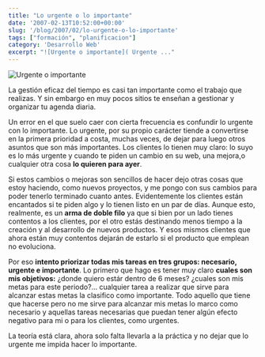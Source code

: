 ```yaml
---
title: "Lo urgente o lo importante"
date: '2007-02-13T10:52:00+00:00'
slug: '/blog/2007/02/lo-urgente-o-lo-importante'
tags: ["formación", "planificacion"]
category: 'Desarrollo Web'
excerpt: "![Urgente o importante]( Urgente ..."
---
```

![Urgente o importante](http://static.squarespace.com/static/5303797ae4b0c6ad9e43f072/5303ce80e4b0400995a883d6/5303cf25e4b0400995a88a74/1392758565167/urgente_vs_importante.jpg?format=original "Urgente o importante")

La gestión eficaz del tiempo es casi tan importante como el trabajo que realizas. Y sin embargo en muy pocos sitios te enseñan a gestionar y organizar tu agenda diaria.

Un error en el que suelo caer con cierta frecuencia es confundir lo urgente con lo importante. Lo urgente, por su propio carácter tiende a convertirse en la primera prioridad a costa, muchas veces, de dejar para luego otros asuntos que son más importantes. Los clientes lo tienen muy claro: lo suyo es lo más urgente y cuando te piden un cambio en su web, una mejora,o cualquier otra cosa **lo quieren para ayer**.

Si estos cambios o mejoras son sencillos de hacer dejo otras cosas que estoy haciendo, como nuevos proyectos, y me pongo con sus cambios para poder tenerlo terminado cuanto antes. Evidentemente los clientes están encantados si te piden algo y lo tienen listo en un par de días. Aunque esto, realmente, es un **arma de doble filo** ya que si bien por un lado tienes contentos a los clientes, por el otro estás destinando menos tiempo a la creación y al desarrollo de nuevos productos. Y esos mismos clientes que ahora están muy contentos dejarán de estarlo si el producto que emplean no evoluciona.

Por eso **intento priorizar todas mis tareas en tres grupos: necesario, urgente e importante**. Lo primero que hago es tener muy claro **cuales son mis objetivos:** ¿donde quiero estár dentro de 6 meses? ¿cuales son mis metas para este periodo?... cualquier tarea a realizar que sirve para alcanzar estas metas la clasifico como importante. Todo aquello que tiene que hacerse pero no me sirve para alcanzar mis metas lo marco como necesario y aquellas tareas necesarias que puedan tener algún efecto negativo para mi o para los clientes, como urgentes.

La teoría está clara, ahora solo falta llevarla a la práctica y no dejar que lo urgente me impida hacer lo importante.

